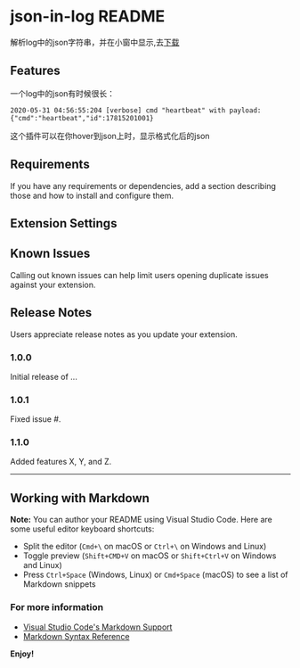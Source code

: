 # json-in-log README

解析log中的json字符串，并在小窗中显示,去[下载](https://marketplace.visualstudio.com/items?itemName=imgss.json-in-log)
## Features

一个log中的json有时候很长：

```log
2020-05-31 04:56:55:204 [verbose] cmd "heartbeat" with payload: {"cmd":"heartbeat","id":17815201001}
```
这个插件可以在你hover到json上时，显示格式化后的json

## Requirements

If you have any requirements or dependencies, add a section describing those and how to install and configure them.

## Extension Settings



## Known Issues

Calling out known issues can help limit users opening duplicate issues against your extension.

## Release Notes

Users appreciate release notes as you update your extension.

### 1.0.0

Initial release of ...

### 1.0.1

Fixed issue #.

### 1.1.0

Added features X, Y, and Z.

-----------------------------------------------------------------------------------------------------------

## Working with Markdown

**Note:** You can author your README using Visual Studio Code.  Here are some useful editor keyboard shortcuts:

* Split the editor (`Cmd+\` on macOS or `Ctrl+\` on Windows and Linux)
* Toggle preview (`Shift+CMD+V` on macOS or `Shift+Ctrl+V` on Windows and Linux)
* Press `Ctrl+Space` (Windows, Linux) or `Cmd+Space` (macOS) to see a list of Markdown snippets

### For more information

* [Visual Studio Code's Markdown Support](http://code.visualstudio.com/docs/languages/markdown)
* [Markdown Syntax Reference](https://help.github.com/articles/markdown-basics/)

**Enjoy!**
